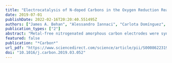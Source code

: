 ```yaml
---
title: "Electrocatalysis of N-doped Carbons in the Oxygen Reduction Reaction as a Function of pH: N-sites and Scaffold Effects"
date: 2019-07-01
publishDate: 2022-02-16T20:20:40.551495Z
authors: ["James A. Behan", "Alessandro Iannaci", "Carlota Domínguez", "Serban N. Stamatin", "Md Khairul Hoque", "Joana M. Vasconcelos", "Tatiana S. Perova", "Paula E. Colavita"]
publication_types: ["2"]
abstract: "Metal-free nitrogenated amorphous carbon electrodes were synthesised via dc plasma magnetron sputtering and post-deposition annealing at different temperatures. The electrocatalytic activity of the electrodes towards the oxygen reduction reaction (ORR) was studied as a function of pH using cyclic voltammetry with a rotating disk electrode. The trends in onset potential were correlated to the carbon nanostructure and chemical composition of the electrodes as determined via Raman spectroscopy and X-ray photoelectron spectroscopy analysis. Results suggest that: 1) the ORR activity in acidic conditions is strongly correlated to the concentration of pyridinic nitrogen sites. 2) At high pH, the presence of graphitic nitrogen sites and a graphitized carbon scaffold are the strongest predictors of high ORR onsets, while pyridinic nitrogen site density does not correlate to ORR activity. An inversion region where pyridine-mediated activity competes with graphitic-N mediated activity is identified in the pH region close to the value of pKa of the pyridinium cation. The onset of the ORR is therefore determined by the activity of different sites as a function of pH and evidence for distinct reduction reaction pathways emerges from these results."
featured: false
publication: "*Carbon*"
url_pdf: "https://www.sciencedirect.com/science/article/pii/S0008622319302763"
doi: "10.1016/j.carbon.2019.03.052"
---
```


